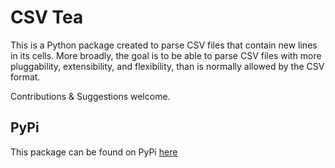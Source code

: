 # CSV Tea

This is a Python package created to parse CSV files that contain new lines in its cells. 
More broadly, the goal is to be able to parse CSV files with more pluggability, extensibility, and flexibility, than is normally allowed by the CSV format. 

Contributions & Suggestions welcome.


## PyPi 

This package can be found on PyPi [here](https://pypi.org/project/csvtea-elunico/0.1.0/)
